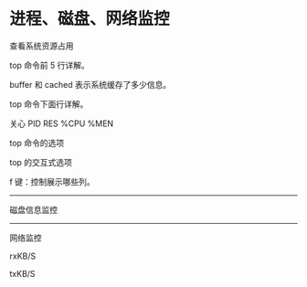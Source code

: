 # 进程、磁盘、网络监控

查看系统资源占用 



top 命令前 5 行详解。

buffer 和 cached 表示系统缓存了多少信息。

top 命令下面行详解。

关心 PID RES %CPU %MEN



top 命令的选项 



top 的交互式选项

f 键：控制展示哪些列。

---

磁盘信息监控

---

网络监控

rxKB/S

txKB/S